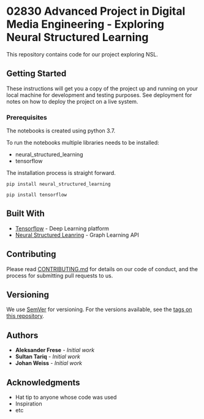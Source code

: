 # 02830 Advanced Project in Digital Media Engineering - Exploring Neural Structured Learning
This repository contains code for our project exploring NSL.

## Getting Started

These instructions will get you a copy of the project up and running on your local machine for development and testing purposes. See deployment for notes on how to deploy the project on a live system.

### Prerequisites

The notebooks is created using python 3.7.

To run the notebooks multiple libraries needs to be installed:
* neural_structured_learning
* tensorflow

The installation process is straight forward.

```
pip install neural_structured_learning
```

```
pip install tensorflow
```

<!-- ### Installing

A step by step series of examples that tell you how to get a development env running

Say what the step will be

```
Give the example
```

And repeat

```
until finished
```

End with an example of getting some data out of the system or using it for a little demo -->

<!-- ## Running the tests

Explain how to run the automated tests for this system

### Break down into end to end tests

Explain what these tests test and why

```
Give an example
``` -->

<!-- ### And coding style tests

Explain what these tests test and why

```
Give an example
```

## Deployment

Add additional notes about how to deploy this on a live system -->

## Built With

* [Tensorflow](https://www.tensorflow.org) - Deep Learning platform
* [Neural Structured Leanring](https://www.tensorflow.org/neural_structured_learning) - Graph Learning API

## Contributing

Please read [CONTRIBUTING.md](https://gist.github.com/PurpleBooth/b24679402957c63ec426) for details on our code of conduct, and the process for submitting pull requests to us.

## Versioning

We use [SemVer](http://semver.org/) for versioning. For the versions available, see the [tags on this repository](https://github.com/your/project/tags). 

## Authors
* **Aleksander Frese** - *Initial work*
* **Sultan Tariq** - *Initial work* 
* **Johan Weiss** - *Initial work*

<!-- See also the list of [contributors](https://github.com/your/project/contributors) who participated in this project. -->

<!-- ## License

This project is licensed under the MIT License - see the [LICENSE.md](LICENSE.md) file for details -->

## Acknowledgments

* Hat tip to anyone whose code was used
* Inspiration
* etc

